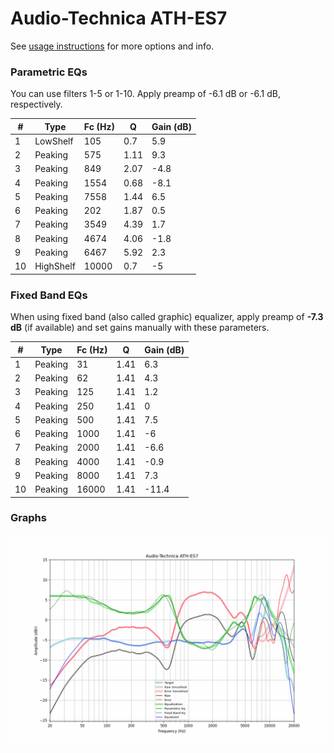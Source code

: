 # Audio-Technica ATH-ES7
See [usage instructions](https://github.com/jaakkopasanen/AutoEq#usage) for more options and info.

### Parametric EQs
You can use filters 1-5 or 1-10. Apply preamp of -6.1 dB or -6.1 dB, respectively.

|   # | Type      |   Fc (Hz) |    Q |   Gain (dB) |
|-----|-----------|-----------|------|-------------|
|   1 | LowShelf  |       105 | 0.7  |         5.9 |
|   2 | Peaking   |       575 | 1.11 |         9.3 |
|   3 | Peaking   |       849 | 2.07 |        -4.8 |
|   4 | Peaking   |      1554 | 0.68 |        -8.1 |
|   5 | Peaking   |      7558 | 1.44 |         6.5 |
|   6 | Peaking   |       202 | 1.87 |         0.5 |
|   7 | Peaking   |      3549 | 4.39 |         1.7 |
|   8 | Peaking   |      4674 | 4.06 |        -1.8 |
|   9 | Peaking   |      6467 | 5.92 |         2.3 |
|  10 | HighShelf |     10000 | 0.7  |        -5   |

### Fixed Band EQs
When using fixed band (also called graphic) equalizer, apply preamp of **-7.3 dB** (if available) and set gains manually with these parameters.

|   # | Type    |   Fc (Hz) |    Q |   Gain (dB) |
|-----|---------|-----------|------|-------------|
|   1 | Peaking |        31 | 1.41 |         6.3 |
|   2 | Peaking |        62 | 1.41 |         4.3 |
|   3 | Peaking |       125 | 1.41 |         1.2 |
|   4 | Peaking |       250 | 1.41 |         0   |
|   5 | Peaking |       500 | 1.41 |         7.5 |
|   6 | Peaking |      1000 | 1.41 |        -6   |
|   7 | Peaking |      2000 | 1.41 |        -6.6 |
|   8 | Peaking |      4000 | 1.41 |        -0.9 |
|   9 | Peaking |      8000 | 1.41 |         7.3 |
|  10 | Peaking |     16000 | 1.41 |       -11.4 |

### Graphs
![](./Audio-Technica%20ATH-ES7.png)
